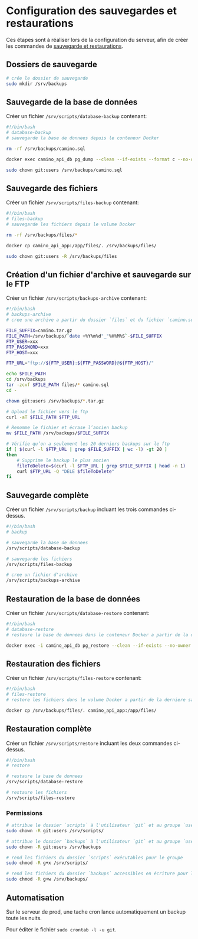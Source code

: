 # Configuration des sauvegardes et restaurations

Ces étapes sont à réaliser lors de la configuration du serveur, afin de créer les commandes de [sauvegarde et restaurations](https://docs.camino.beta.gouv.fr/pages/Deploiement/02-sauvegarde-restauration.html).

## Dossiers de sauvegarde

```sh
# crée le dossier de sauvegarde
sudo mkdir /srv/backups
```

## Sauvegarde de la base de données

Créer un fichier `/srv/scripts/database-backup` contenant:

```sh
#!/bin/bash
# database-backup
# sauvegarde la base de donnees depuis le conteneur Docker

rm -rf /srv/backups/camino.sql

docker exec camino_api_db pg_dump --clean --if-exists --format c --no-owner --no-privileges --dbname=camino --host=localhost > /srv/backups/camino.sql

sudo chown git:users /srv/backups/camino.sql
```

## Sauvegarde des fichiers

Créer un fichier `/srv/scripts/files-backup` contenant:

```sh
#!/bin/bash
# files-backup
# sauvegarde les fichiers depuis le volume Docker

rm -rf /srv/backups/files/*

docker cp camino_api_app:/app/files/. /srv/backups/files/

sudo chown git:users -R /srv/backups/files
```

## Création d'un fichier d'archive et sauvegarde sur le FTP

Créer un fichier `/srv/scripts/backups-archive` contenant:

```sh
#!/bin/bash
# backups-archive
# cree une archive a partir du dossier `files` et du fichier `camino.sql`

FILE_SUFFIX=camino.tar.gz
FILE_PATH=/srv/backups/`date +%Y%m%d"_"%H%M%S`-$FILE_SUFFIX
FTP_USER=xxx
FTP_PASSWORD=xxx
FTP_HOST=xxx

FTP_URL="ftp://${FTP_USER}:${FTP_PASSWORD}@${FTP_HOST}/"

echo $FILE_PATH
cd /srv/backups
tar -zcvf $FILE_PATH files/* camino.sql
cd -

chown git:users /srv/backups/*.tar.gz

# Upload le fichier vers le ftp
curl -aT $FILE_PATH $FTP_URL

# Renomme le fichier et écrase l’ancien backup
mv $FILE_PATH /srv/backups/$FILE_SUFFIX

# Vérifie qu’on a seulement les 20 derniers backups sur le ftp
if [ $(curl -l $FTP_URL | grep $FILE_SUFFIX | wc -l) -gt 20 ]
then
	# Supprime le backup le plus ancien
	fileToDelete=$(curl -l $FTP_URL | grep $FILE_SUFFIX | head -n 1)
	curl $FTP_URL -Q "DELE $fileToDelete"
fi

```

## Sauvegarde complète

Créer un fichier `/srv/scripts/backup` incluant les trois commandes ci-dessus.

```sh
#!/bin/bash
# backup

# sauvegarde la base de donnees
/srv/scripts/database-backup

# sauvegarde les fichiers
/srv/scripts/files-backup

# cree un fichier d'archive
/srv/scripts/backups-archive
```

## Restauration de la base de données

Créer un fichier `/srv/scripts/database-restore` contenant:

```sh
#!/bin/bash
# database-restore
# restaure la base de donnees dans le conteneur Docker a partir de la derniere sauvegarde

docker exec -i camino_api_db pg_restore --clean --if-exists --no-owner --no-privileges --dbname=camino < /srv/backups/camino.sql
```

## Restauration des fichiers

Créer un fichier `/srv/scripts/files-restore` contenant:

```sh
#!/bin/bash
# files-restore
# restore les fichiers dans le volume Docker a partir de la derniere sauvegarde

docker cp /srv/backups/files/. camino_api_app:/app/files/
```

## Restauration complète

Créer un fichier `/srv/scripts/restore` incluant les deux commandes ci-dessus.

```sh
#!/bin/bash
# restore

# restaure la base de donnees
/srv/scripts/database-restore

# restaure les fichiers
/srv/scripts/files-restore
```

### Permissions

```sh
# attribue le dossier `scripts` à l'utilisateur `git` et au groupe `users`
sudo chown -R git:users /srv/scripts/

# attribue le dossier `backups` à l'utilisateur `git` et au groupe `users`
sudo chown -R git:users /srv/backups

# rend les fichiers du dossier `scripts` exécutables pour le groupe
sudo chmod -R g+x /srv/scripts/

# rend les fichiers du dossier `backups` accessibles en écriture pour le groupe
sudo chmod -R g+w /srv/backups/
```

## Automatisation

Sur le serveur de prod, une tache cron lance automatiquement un backup toute les nuits.

Pour éditer le fichier `sudo crontab -l -u git`.
